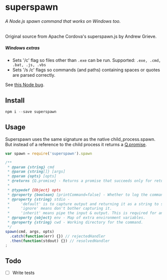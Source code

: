 superspawn
=======

###### A Node.js spawn command that works on Windows too.

Original source from Apache Cordova's superspawn.js by Andrew Grieve.

##### Windows extras
- Sets '/c' flag so files other than `.exe` can be run. Supported: `.exe, .cmd, .bat, .js, .vbs`
- Sets '/s /c' flags so commands (and paths) containing spaces or quotes are parsed correctly.

See [this Node bug](https://github.com/joyent/node/issues/2318).


## Install
```js
npm i --save superspawn
```

## Usage

Superspawn uses the same signature as the native child_process.spawn. But instead of a reference to the child process it returns a [Q.promise](https://github.com/kriskowal/q#readme).

```js
var spawn = require('superspawn').spawn

/**
 * @param {string} cmd
 * @param {string[]} [args]
 * @param {opts} [opts]
 * @returns {Q.promise} - Returns a promise that succeeds only for return code = 0.
 *
 * @typedef {Object} opts
 * @property {boolean} [printCommand=false] - Whether to log the command
 * @property {string} stdio -
 *     'default' is to capture output and returning it as a string to success (same as exec).
 *     'ignore' means don't bother capturing it.
 *     'inherit' means pipe the input & output. This is required for anything that prompts.
 * @property {object} env - Map of extra environment variables.
 * @property {string} cwd - Working directory for the command.
 */
spawn(cmd, args, opts)
  .catch(function(err) {}) // rejectedHandler
  .then(function(stdout) {}) // resolvedHandler
;
```

## Todo
- [ ] Write tests

